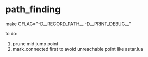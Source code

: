 # path_finding

make CFLAG="-D__RECORD_PATH__ -D__PRINT_DEBUG__"

to do:

1. prune mid jump point
2. mark_connected first to avoid unreachable point like astar.lua
